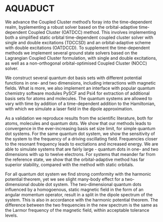 # AQUADUCT
We advance the Coupled Cluster method’s foray into the time-dependent realm, 
byplementing a robust solver based on the orbital-adaptive time-dependent
Coupled Cluster (OATDCC) method. This involves implementing both a simplified static
orbital time-dependent coupled cluster solver with single and double excitations
(TDCCSD) and an orbital-adaptive scheme with double excitations (OATDCCD). To
supplement the time-dependent methods we implement several ground state solvers based
on the Lagrangian Coupled Cluster formulation, with single and double excitations, as
well as a non-orthogonal orbital-optimised Coupled Cluster (NOCC) solver.

We construct several quantum dot basis sets with different potential functions in
one- and two dimensions, including interactions with magnetic fields. What is more, we
also implement an interface with popular quantum chemistry software modules PySCF and
Psi4 for extraction of additional basis sets for atoms and molecules. The quantum
systems are allowed to vary with time by addition of a time-dependent addition to the
Hamiltonian, with which we simulate a laser field in the dipole approximation.

As a validation we reproduce results from the scientific literature, both for atoms,
molecules and quantum dots. We show that our methods leads to convergence in the
ever-increasing basis set size limit, for simple quantum dot systems. For the same
quantum dot system, we show the sensitivity of the system to the frequency of a driving
oscillating field. Frequencies closer to the resonant frequency leads to exctiations
and increased energy. We are able to simulate systems that are fairly large - quantum
dots in one- and two dimensions with up to twelve electrons. For systems that meander
far from the reference state, we show that the orbital-adaptive method has far superior
stability, compared with the method with static orbitals.

For all quantum dot system we find strong comformity with the harmonic potential
theorem, yet we see slight many-body effect for a two-dimensional double dot system.
The two-dimensional quantum dots influenced by a homogoenous, static magnetic field in
the form of an angular momentum operator, result in a split in the dipole spectrum of
the system. This is also in accordance with the harmonic potential theorem. The
difference between the two frequencies in the new spectrum is the same as the Larmor
frequency of the magnetic field, within acceptable tolerance levels.
